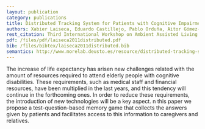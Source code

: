 ```yaml
--- 
layout: publication
category: publications
title: Distributed Tracking System for Patients with Cognitive Impairments
authors: Xabier Laiseca, Eduardo Castillejo, Pablo Orduña, Aitor Gómez-Goiri, Diego López-de-Ipiña, Ester Gonzalez-Aguado
rest_citation: Third International Workshop on Ambient Assisted Living (IWAAL 2011). Málaga, Spain, June 2011.
pdf: /files/pdf/laiseca2011distributed.pdf
bib: /files/bibtex/laiseca2011distributed.bib
semantics: http://www.morelab.deusto.es/resource/distributed-tracking-system-for-patients-with-cognitive-impairments
--- 
```


The increase of life expectancy has arisen new challenges related with the amount of resources required to attend elderly people with cognitive disabilities.
These requirements, such as medical staff and financial resources, have been multiplied in the last years, and this tendency will continue in the forthcoming ones.
In order to reduce these requirements, the introduction of new technologies will be a key aspect.
n this paper we propose a test-question-based memory game that collects the answers given by patients and facilitates access to this information to caregivers and relatives.